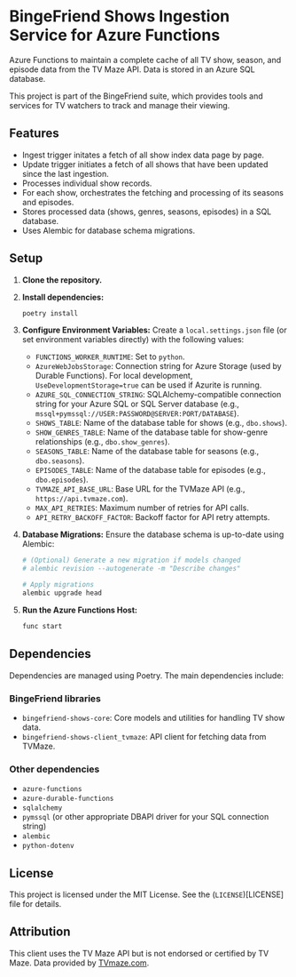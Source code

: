 # BingeFriend Shows Ingestion Service for Azure Functions

Azure Functions to maintain a complete cache of all TV show, season, and episode data from the TV Maze API. Data is stored in an Azure SQL database.

This project is part of the BingeFriend suite, which provides tools and services for TV watchers to track and manage their viewing.

## Features

* Ingest trigger initates a fetch of all show index data page by page.
* Update trigger initiates a fetch of all shows that have been updated since the last ingestion.
* Processes individual show records.
* For each show, orchestrates the fetching and processing of its seasons and episodes.
* Stores processed data (shows, genres, seasons, episodes) in a SQL database.
* Uses Alembic for database schema migrations.

## Setup

1.  **Clone the repository.**
2.  **Install dependencies:**
    ```bash
    poetry install
    ```
3.  **Configure Environment Variables:** Create a `local.settings.json` file (or set environment variables directly) with the following values:

    *   `FUNCTIONS_WORKER_RUNTIME`: Set to `python`.
    *   `AzureWebJobsStorage`: Connection string for Azure Storage (used by Durable Functions). For local development, `UseDevelopmentStorage=true` can be used if Azurite is running.
    *   `AZURE_SQL_CONNECTION_STRING`: SQLAlchemy-compatible connection string for your Azure SQL or SQL Server database (e.g., `mssql+pymssql://USER:PASSWORD@SERVER:PORT/DATABASE`).
    *   `SHOWS_TABLE`: Name of the database table for shows (e.g., `dbo.shows`).
    *   `SHOW_GENRES_TABLE`: Name of the database table for show-genre relationships (e.g., `dbo.show_genres`).
    *   `SEASONS_TABLE`: Name of the database table for seasons (e.g., `dbo.seasons`).
    *   `EPISODES_TABLE`: Name of the database table for episodes (e.g., `dbo.episodes`).
    *   `TVMAZE_API_BASE_URL`: Base URL for the TVMaze API (e.g., `https://api.tvmaze.com`).
    *   `MAX_API_RETRIES`: Maximum number of retries for API calls.
    *   `API_RETRY_BACKOFF_FACTOR`: Backoff factor for API retry attempts.

4.  **Database Migrations:** Ensure the database schema is up-to-date using Alembic:
    ```bash
    # (Optional) Generate a new migration if models changed
    # alembic revision --autogenerate -m "Describe changes"

    # Apply migrations
    alembic upgrade head
    ```
    
5.  **Run the Azure Functions Host:**
    ```bash
    func start
    ```

## Dependencies

Dependencies are managed using Poetry. The main dependencies include:

### BingeFriend libraries
* `bingefriend-shows-core`: Core models and utilities for handling TV show data.
* `bingefriend-shows-client_tvmaze`: API client for fetching data from TVMaze.

### Other dependencies
* `azure-functions`
* `azure-durable-functions`
* `sqlalchemy`
* `pymssql` (or other appropriate DBAPI driver for your SQL connection string)
* `alembic`
* `python-dotenv`

## License

This project is licensed under the MIT License. See the (`LICENSE`)[LICENSE] file for details.

## Attribution

This client uses the TV Maze API but is not endorsed or certified by TV Maze. Data provided by [TVmaze.com](https://www.tvmaze.com/).